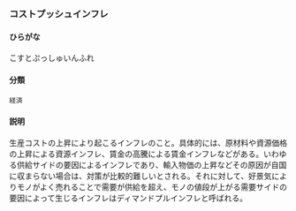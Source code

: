 <div style="display:none;">

## [あ行](securities-terms?id=あ行)
## [か行](securities-terms?id=か行)

</div>

### コストプッシュインフレ

#### ひらがな

こすとぷっしゅいんふれ

#### 分類

`経済`

#### 説明

生産コストの上昇により起こるインフレのこと。具体的には、原材料や資源価格の上昇による資源インフレ、賃金の高騰による賃金インフレなどがある。いわゆる供給サイドの要因によるインフレであり、輸入物価の上昇などその原因が自国に収まらない場合は、対策が比較的難しいとされる。それに対して、好景気によりモノがよく売れることで需要が供給を超え、モノの値段が上がる需要サイドの要因によって生じるインフレはディマンドプルインフレと呼ばれる。

<div style="display:none;">

## [さ行](securities-terms?id=さ行)
## [た行](securities-terms?id=た行)
## [な行](securities-terms?id=な行)
## [は行](securities-terms?id=は行)
## [ま行](securities-terms?id=ま行)
## [や行](securities-terms?id=や行)
## [ら行](securities-terms?id=ら行)
## [わ行](securities-terms?id=わ行)
## [英数字・記号](securities-terms?id=英数字・記号)

</div>

